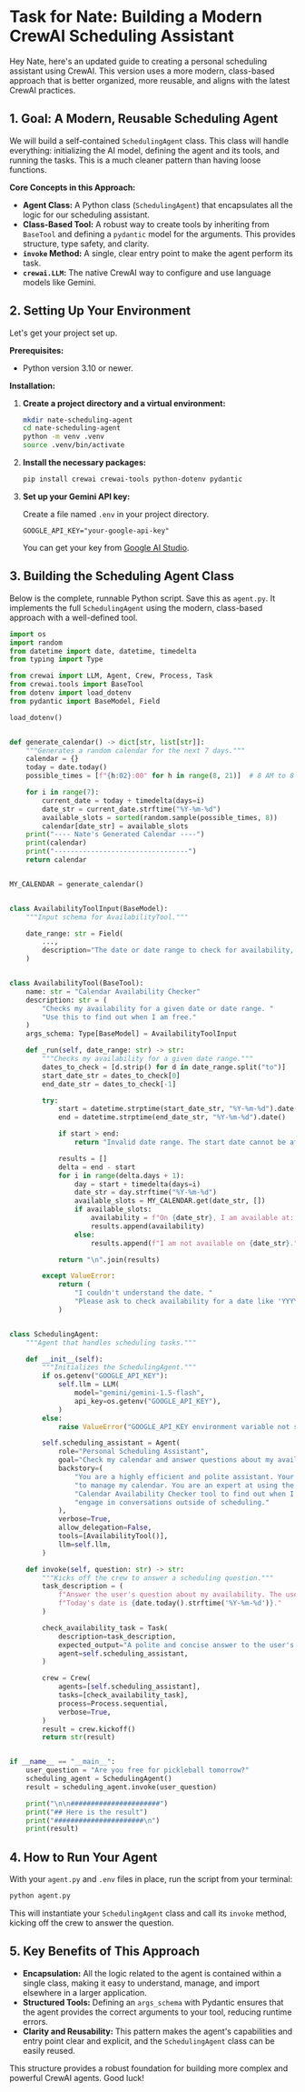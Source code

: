 # Task for Nate: Building a Modern CrewAI Scheduling Assistant

Hey Nate, here's an updated guide to creating a personal scheduling assistant using CrewAI. This version uses a more modern, class-based approach that is better organized, more reusable, and aligns with the latest CrewAI practices.

## 1. Goal: A Modern, Reusable Scheduling Agent

We will build a self-contained `SchedulingAgent` class. This class will handle everything: initializing the AI model, defining the agent and its tools, and running the tasks. This is a much cleaner pattern than having loose functions.

**Core Concepts in this Approach:**

*   **Agent Class:** A Python class (`SchedulingAgent`) that encapsulates all the logic for our scheduling assistant.
*   **Class-Based Tool:** A robust way to create tools by inheriting from `BaseTool` and defining a `pydantic` model for the arguments. This provides structure, type safety, and clarity.
*   **`invoke` Method:** A single, clear entry point to make the agent perform its task.
*   **`crewai.LLM`:** The native CrewAI way to configure and use language models like Gemini.

## 2. Setting Up Your Environment

Let's get your project set up.

**Prerequisites:**

*   Python version 3.10 or newer.

**Installation:**

1.  **Create a project directory and a virtual environment:**

    ```bash
    mkdir nate-scheduling-agent
    cd nate-scheduling-agent
    python -m venv .venv
    source .venv/bin/activate
    ```

2.  **Install the necessary packages:**

    ```bash
    pip install crewai crewai-tools python-dotenv pydantic
    ```

3.  **Set up your Gemini API key:**

    Create a file named `.env` in your project directory.

    ```.env
    GOOGLE_API_KEY="your-google-api-key"
    ```

    You can get your key from [Google AI Studio](https://aistudio.google.com/app/apikey).

## 3. Building the Scheduling Agent Class

Below is the complete, runnable Python script. Save this as `agent.py`. It implements the full `SchedulingAgent` using the modern, class-based approach with a well-defined tool.

```python
import os
import random
from datetime import date, datetime, timedelta
from typing import Type

from crewai import LLM, Agent, Crew, Process, Task
from crewai.tools import BaseTool
from dotenv import load_dotenv
from pydantic import BaseModel, Field

load_dotenv()


def generate_calendar() -> dict[str, list[str]]:
    """Generates a random calendar for the next 7 days."""
    calendar = {}
    today = date.today()
    possible_times = [f"{h:02}:00" for h in range(8, 21)]  # 8 AM to 8 PM

    for i in range(7):
        current_date = today + timedelta(days=i)
        date_str = current_date.strftime("%Y-%m-%d")
        available_slots = sorted(random.sample(possible_times, 8))
        calendar[date_str] = available_slots
    print("---- Nate's Generated Calendar ----")
    print(calendar)
    print("---------------------------------")
    return calendar


MY_CALENDAR = generate_calendar()


class AvailabilityToolInput(BaseModel):
    """Input schema for AvailabilityTool."""

    date_range: str = Field(
        ...,
        description="The date or date range to check for availability, e.g., '2024-07-28' or '2024-07-28 to 2024-07-30'.",
    )


class AvailabilityTool(BaseTool):
    name: str = "Calendar Availability Checker"
    description: str = (
        "Checks my availability for a given date or date range. "
        "Use this to find out when I am free."
    )
    args_schema: Type[BaseModel] = AvailabilityToolInput

    def _run(self, date_range: str) -> str:
        """Checks my availability for a given date range."""
        dates_to_check = [d.strip() for d in date_range.split("to")]
        start_date_str = dates_to_check[0]
        end_date_str = dates_to_check[-1]

        try:
            start = datetime.strptime(start_date_str, "%Y-%m-%d").date()
            end = datetime.strptime(end_date_str, "%Y-%m-%d").date()

            if start > end:
                return "Invalid date range. The start date cannot be after the end date."

            results = []
            delta = end - start
            for i in range(delta.days + 1):
                day = start + timedelta(days=i)
                date_str = day.strftime("%Y-%m-%d")
                available_slots = MY_CALENDAR.get(date_str, [])
                if available_slots:
                    availability = f"On {date_str}, I am available at: {', '.join(available_slots)}."
                    results.append(availability)
                else:
                    results.append(f"I am not available on {date_str}.")

            return "\n".join(results)

        except ValueError:
            return (
                "I couldn't understand the date. "
                "Please ask to check availability for a date like 'YYYY-MM-DD'."
            )


class SchedulingAgent:
    """Agent that handles scheduling tasks."""

    def __init__(self):
        """Initializes the SchedulingAgent."""
        if os.getenv("GOOGLE_API_KEY"):
            self.llm = LLM(
                model="gemini/gemini-1.5-flash",
                api_key=os.getenv("GOOGLE_API_KEY"),
            )
        else:
            raise ValueError("GOOGLE_API_KEY environment variable not set.")

        self.scheduling_assistant = Agent(
            role="Personal Scheduling Assistant",
            goal="Check my calendar and answer questions about my availability.",
            backstory=(
                "You are a highly efficient and polite assistant. Your only job is "
                "to manage my calendar. You are an expert at using the "
                "Calendar Availability Checker tool to find out when I am free. You never "
                "engage in conversations outside of scheduling."
            ),
            verbose=True,
            allow_delegation=False,
            tools=[AvailabilityTool()],
            llm=self.llm,
        )

    def invoke(self, question: str) -> str:
        """Kicks off the crew to answer a scheduling question."""
        task_description = (
            f"Answer the user's question about my availability. The user asked: '{question}'. "
            f"Today's date is {date.today().strftime('%Y-%m-%d')}."
        )

        check_availability_task = Task(
            description=task_description,
            expected_output="A polite and concise answer to the user's question about my availability, based on the calendar tool's output.",
            agent=self.scheduling_assistant,
        )

        crew = Crew(
            agents=[self.scheduling_assistant],
            tasks=[check_availability_task],
            process=Process.sequential,
            verbose=True,
        )
        result = crew.kickoff()
        return str(result)


if __name__ == "__main__":
    user_question = "Are you free for pickleball tomorrow?"
    scheduling_agent = SchedulingAgent()
    result = scheduling_agent.invoke(user_question)

    print("\n\n######################")
    print("## Here is the result")
    print("######################\n")
    print(result)
```

## 4. How to Run Your Agent

With your `agent.py` and `.env` files in place, run the script from your terminal:

```bash
python agent.py
```

This will instantiate your `SchedulingAgent` class and call its `invoke` method, kicking off the crew to answer the question.

## 5. Key Benefits of This Approach

*   **Encapsulation:** All the logic related to the agent is contained within a single class, making it easy to understand, manage, and import elsewhere in a larger application.
*   **Structured Tools:** Defining an `args_schema` with Pydantic ensures that the agent provides the correct arguments to your tool, reducing runtime errors.
*   **Clarity and Reusability:** This pattern makes the agent's capabilities and entry point clear and explicit, and the `SchedulingAgent` class can be easily reused.

This structure provides a robust foundation for building more complex and powerful CrewAI agents. Good luck!
